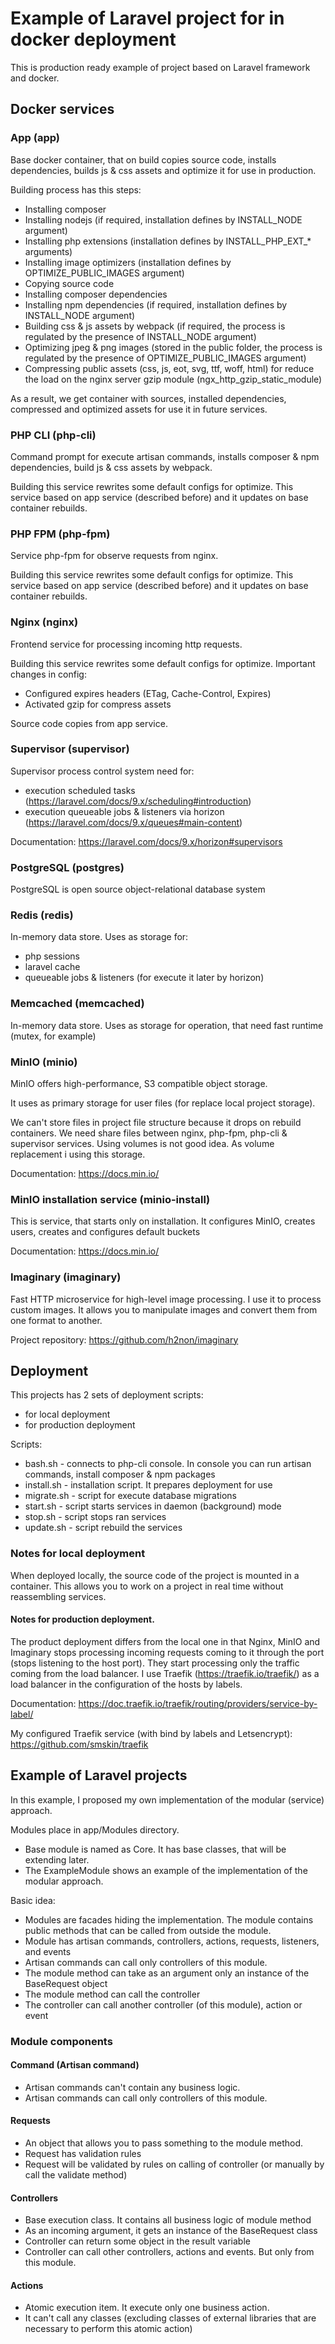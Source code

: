 # Example of Laravel project for in docker deployment
This is production ready example of project based on Laravel framework and docker.

## Docker services
### App (app)
Base docker container, that on build copies source code, installs dependencies, builds js & css assets and optimize it for use in production.

Building process has this steps:
- Installing composer
- Installing nodejs (if required, installation defines by INSTALL_NODE argument)
- Installing php extensions (installation defines by INSTALL_PHP_EXT_* arguments)
- Installing image optimizers (installation defines by OPTIMIZE_PUBLIC_IMAGES argument)
- Copying source code
- Installing composer dependencies
- Installing npm dependencies (if required, installation defines by INSTALL_NODE argument)
- Building css & js assets by webpack (if required, the process is regulated by the presence of INSTALL_NODE argument)
- Optimizing jpeg & png images (stored in the public folder, the process is regulated by the presence of OPTIMIZE_PUBLIC_IMAGES argument)
- Compressing public assets (css, js, eot, svg, ttf, woff, html) for reduce the load on the nginx server gzip module (ngx_http_gzip_static_module)

As a result, we get container with sources, installed dependencies, compressed and optimized assets for use it in future services.

### PHP CLI (php-cli)
Command prompt for execute artisan commands, installs composer & npm dependencies, build js & css assets by webpack.

Building this service rewrites some default configs for optimize.
This service based on app service (described before) and it updates  on base container rebuilds.

### PHP FPM (php-fpm)
Service php-fpm for observe requests from nginx.

Building this service rewrites some default configs for optimize.
This service based on app service (described before) and it updates  on base container rebuilds.

### Nginx (nginx)
Frontend service for processing incoming http requests.

Building this service rewrites some default configs for optimize.
Important changes in config:
- Configured expires headers (ETag, Cache-Control, Expires)
- Activated gzip for compress assets

Source code copies from app service.

### Supervisor (supervisor)
Supervisor process control system need for:
- execution scheduled tasks (https://laravel.com/docs/9.x/scheduling#introduction)
- execution queueable jobs & listeners via horizon (https://laravel.com/docs/9.x/queues#main-content)

Documentation: https://laravel.com/docs/9.x/horizon#supervisors

### PostgreSQL (postgres)
PostgreSQL is open source object-relational database system

### Redis (redis)
In-memory data store. Uses as storage for:
- php sessions
- laravel cache
- queueable jobs & listeners (for execute it later by horizon)

### Memcached (memcached)
In-memory data store. Uses as storage for operation, that need fast runtime (mutex, for example)

### MinIO (minio)
MinIO offers high-performance, S3 compatible object storage. 

It uses as primary storage for user files (for replace local project storage).

We can't store files in project file structure because it drops on rebuild containers. We need share files between nginx, php-fpm, php-cli & supervisor services. Using volumes is not good idea. As volume  replacement i using this storage.

Documentation: https://docs.min.io/

### MinIO installation service (minio-install)
This is service, that starts only on installation. It configures MinIO, creates users, creates and configures default buckets

Documentation: https://docs.min.io/

### Imaginary (imaginary)
Fast HTTP microservice for high-level image processing. I use it to process custom images. It allows you to manipulate images and convert them from one format to another.

Project repository: https://github.com/h2non/imaginary

## Deployment
This projects has 2 sets of deployment scripts:
- for local deployment
- for production deployment

Scripts:
- bash.sh - connects to php-cli console. In console you can run artisan commands, install composer & npm packages
- install.sh - installation script. It prepares deployment for use
- migrate.sh - script for execute database migrations
- start.sh - script starts services in daemon (background) mode
- stop.sh - script stops ran services
- update.sh - script rebuild the services

### Notes for local deployment
When deployed locally, the source code of the project is mounted in a container. This allows you to work on a project in real time without reassembling services.

#### Notes for production deployment.
The product deployment differs from the local one in that Nginx, MinIO and Imaginary stops processing incoming requests coming to it through the port (stops listening to the host port).
They start processing only the traffic coming from the load balancer. I use Traefik (https://traefik.io/traefik/) as a load balancer in the configuration of the hosts by labels.

Documentation: https://doc.traefik.io/traefik/routing/providers/service-by-label/

My configured Traefik service (with bind by labels and Letsencrypt): https://github.com/smskin/traefik

## Example of Laravel projects
In this example, I proposed my own implementation of the modular (service) approach.

Modules place in app/Modules directory.
- Base module is named as Core. It has base classes, that will be extending later.
- The ExampleModule shows an example of the implementation of the modular approach.

Basic idea:
- Modules are facades hiding the implementation. The module contains public methods that can be called from outside the module.
- Module has artisan commands, controllers, actions, requests, listeners, and events
- Artisan commands can call only controllers of this module.
- The module method can take as an argument only an instance of the BaseRequest object
- The module method can call the controller
- The controller can call another controller (of this module), action or event

### Module components
#### Command (Artisan command)
- Artisan commands can't contain any business logic.
- Artisan commands can call only controllers of this module.

#### Requests
- An object that allows you to pass something to the module method.
- Request has validation rules
- Request will be validated by rules on calling of controller (or manually by call the validate method)

#### Controllers
- Base execution class. It contains all business logic of module method
- As an incoming argument, it gets an instance of the BaseRequest class
- Controller can return some object in the result variable
- Controller can call other controllers, actions and events. But only from this module.

#### Actions
- Atomic execution item. It execute only one business action.
- It can't call any classes (excluding classes of external libraries that are necessary to perform this atomic action)
